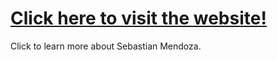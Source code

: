 # <a href="sebastian46.github.io">Click here to visit the website!</a>
Click to learn more about Sebastian Mendoza.
